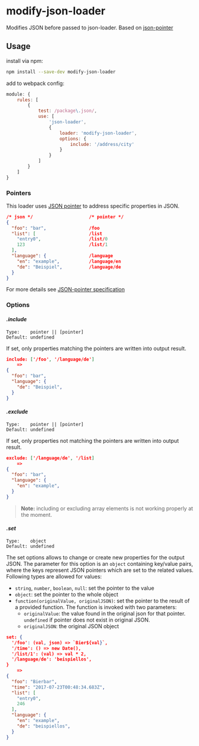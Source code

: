 # modify-json-loader

Modifies JSON before passed to json-loader.  Based on [json-pointer](https://www.npmjs.com/package/json-pointer)

## Usage
install via npm:
```bash
npm install --save-dev modify-json-loader
```
add to webpack config:
```js
module: {
    rules: [
        {
            test: /package\.json/,
            use: [
                'json-loader',
                {
                    loader: 'modify-json-loader',
                    options: {
                        include: '/address/city'
                    }
                }
            ]
        }
    ]
}
```
### Pointers
This loader uses [JSON pointer](https://tools.ietf.org/html/rfc6901) to address specific properties in JSON.
```json
/* json */                     /* pointer */
{
  "foo": "bar",                /foo
  "list": [                    /list
    "entry0",                  /list/0
    123                        /list/1
  ],
  "language": {                /language
    "en": "example",           /language/en
    "de": "Beispiel",          /language/de
  }
}
```
For more details see [JSON-pointer specification](https://tools.ietf.org/html/rfc6901)

### Options
#### ***.include***
```
Type:    pointer || [pointer]
Default: undefined
```
If set, only properties matching the pointers are written into output result.
```json
include: ['/foo', '/language/de']
	=>
{
  "foo": "bar",
  "language": {
    "de": "Beispiel",
  }
}
```

#### ***.exclude***
```
Type:    pointer || [pointer]
Default: undefined
```
If set, only properties not matching the pointers are written into output result.
```json
exclude: ['/language/de', '/list]
	=>
{
  "foo": "bar",
  "language": {
    "en": "example",
  }
}
```
>**Note:** including or excluding array elements is not working properly at the moment.
#### ***.set***
```
Type:    object
Default: undefined
```
The set options allows to change or create new properties for the output JSON. The parameter for this option is an `object` containing key/value pairs, where the keys represent JSON pointers which are set to the related values. Following types are allowed for values:

 - `string`, `number`, `boolean`, `null`:  set the pointer to the value
 - `object`:  set the pointer to the whole object
 - `function(originalValue, originalJSON)`: set the pointer to the result of a provided function. The function is invoked with two parameters:
	 - `originalValue`: the value found in the original json for that pointer. `undefined` if pointer does not exist in original JSON.
	 - `originalJSON`: the original JSON object
```json
set: {
  '/foo': (val, json) => `Bier${val}`,
  '/time': () => new Date(),
  '/list/1': (val) => val * 2,
  '/language/de': 'beispiellos',
}
	=>
{
  "foo": "Bierbar",
  "time": "2017-07-23T00:48:34.683Z",
  "list": [
    "entry0",
    246
  ],
  "language": {
    "en": "example",
    "de": "beispiellos",
  }
}
```

